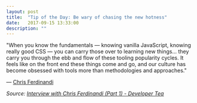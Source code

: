 ```yaml
---
layout: post
title:  "Tip of the Day: Be wary of chasing the new hotness"
date:   2017-09-15 13:33:00
description: ""
---
```


"When you know the fundamentals — knowing vanilla JavaScript, knowing really good CSS — you can carry those over to learning new things… they carry you through the ebb and flow of these tooling popularity cycles. It feels like on the front end these things come and go, and our culture has become obsessed with tools more than methodologies and approaches."

— <a href="https://twitter.com/ChrisFerdinandi" target="_blank">Chris Ferdinandi</a>

*Source: <a href="https://spec.fm/podcasts/developer-tea/79763" target="_blank">Interview with Chris Ferdinandi (Part 1) - Developer Tea</a>*
